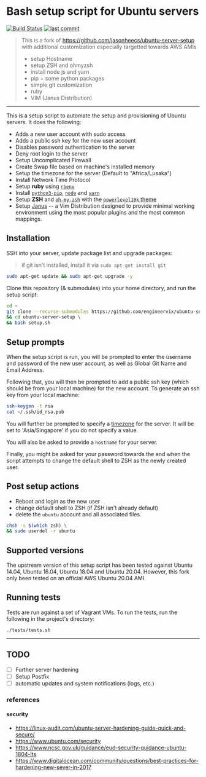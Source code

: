# Bash setup script for Ubuntu servers

[![Build Status](https://travis-ci.com/github/engineervix/ubuntu-server-setup.svg?branch=master)](https://travis-ci.org/engineervix/ubuntu-server-setup) [![last commit](https://badgen.net/github/last-commit/engineervix//ubuntu-server-setup)](https://github.com/engineervix/ubuntu-server-setup/commits/)

> This is a fork of <https://github.com/jasonheecs/ubuntu-server-setup> with additional customization especially targetted towards AWS AMIs
>
>
> - setup Hostname
> - setup ZSH and ohmyzsh
> - install node js and yarn
> - pip + some python packages
> - simple git customization
> - ruby
> - VIM (Janus Distribution)

----

This is a setup script to automate the setup and provisioning of Ubuntu servers. It does the following:

- Adds a new user account with sudo access
- Adds a public ssh key for the new user account
- Disables password authentication to the server
- Deny root login to the server
- Setup Uncomplicated Firewall
- Create Swap file based on machine's installed memory
- Setup the timezone for the server (Default to "Africa/Lusaka")
- Install Network Time Protocol
- Setup **ruby** using [`rbenv`](https://github.com/rbenv/rbenv)
- Install [`python3-pip`](https://packages.ubuntu.com/focal/python3-pip), [`node`](https://nodejs.org/en/) and [`yarn`](https://yarnpkg.com/)
- Setup **ZSH** and [`oh-my-zsh`](https://ohmyz.sh) with the [`powerlevel10k` theme](https://github.com/romkatv/powerlevel10k)
- Setup [Janus](https://github.com/carlhuda/janus) -- a Vim Distribution designed to provide minimal working environment using the most popular plugins and the most common mappings.

## Installation

SSH into your server, update package list and upgrade packages:

> if git isn't installed, install it via `sudo apt-get install git`

```bash
sudo apt-get update && sudo apt-get upgrade -y
```

Clone this repository (& submodules) into your home directory, and run the setup script:

```bash
cd ~
git clone --recurse-submodules https://github.com/engineervix/ubuntu-server-setup.git \
&& cd ubuntu-server-setup \
&& bash setup.sh
```

## Setup prompts

When the setup script is run, you will be prompted to enter the username and password of the new user account, as well as Global Git Name and Email Address.

Following that, you will then be prompted to add a public ssh key (which should be from your local machine) for the new account. To generate an ssh key from your local machine:

```bash
ssh-keygen -t rsa
cat ~/.ssh/id_rsa.pub
```

You will further be prompted to specify a [timezone](https://en.wikipedia.org/wiki/List_of_tz_database_time_zones) for the server. It will be set to 'Asia/Singapore' if you do not specify a value.

You will also be asked to provide a `hostname` for your server.

Finally, you might be asked for your password towards the end when the script attempts to change the default shell to ZSH as the newly created user.

## Post setup actions

- Reboot and login as the new user
- change default shell to ZSH (if ZSH isn't already default)
- delete the `ubuntu` account and all associated files.

```sh
chsh -s $(which zsh) \
&& sudo userdel -r ubuntu
```

## Supported versions

The upstream version of this setup script has been tested against Ubuntu 14.04, Ubuntu 16.04, Ubuntu 18.04 and Ubuntu 20.04. However, this fork only been tested on an official AWS Ubuntu 20.04 AMI.

## Running tests

Tests are run against a set of Vagrant VMs. To run the tests, run the following in the project's directory:  

`./tests/tests.sh`

----

## TODO

- [ ] Further server hardening
- [ ] Setup Postfix
- [ ] automatic updates and system notifications (logs, etc.)

### references

#### security

- <https://linux-audit.com/ubuntu-server-hardening-guide-quick-and-secure/>
- <https://www.ubuntu.com/security>
- <https://www.ncsc.gov.uk/guidance/eud-security-guidance-ubuntu-1804-lts>
- <https://www.digitalocean.com/community/questions/best-practices-for-hardening-new-sever-in-2017>
